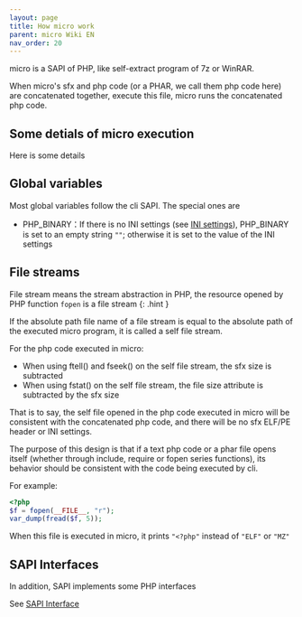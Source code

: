 ```yaml
---
layout: page
title: How micro work
parent: micro Wiki EN
nav_order: 20
---
```


micro is a SAPI of PHP, like self-extract program of 7z or WinRAR.

When micro's sfx and php code (or a PHAR, we call them php code here) are concatenated together, execute this file, micro runs the concatenated php code.

## Some detials of micro execution

Here is some details

## Global variables

Most global variables follow the cli SAPI. The special ones are

- PHP_BINARY：If there is no INI settings (see [INI settings](/micro/en/ini-settings.html)), PHP_BINARY is set to an empty string `""`; otherwise it is set to the value of the INI settings

## File streams

File stream means the stream abstraction in PHP, the resource opened by PHP function `fopen` is a file stream
{: .hint }

If the absolute path file name of a file stream is equal to the absolute path of the executed micro program, it is called a self file stream.

For the php code executed in micro:

- When using ftell() and fseek() on the self file stream, the sfx size is subtracted
- When using fstat() on the self file stream, the file size attribute is subtracted by the sfx size

That is to say, the self file opened in the php code executed in micro will be consistent with the concatenated php code, and there will be no sfx ELF/PE header or INI settings.

The purpose of this design is that if a text php code or a phar file opens itself (whether through include, require or fopen series functions), its behavior should be consistent with the code being executed by cli.

For example:

```PHP
<?php
$f = fopen(__FILE__, "r");
var_dump(fread($f, 5));
```

When this file is executed in micro, it prints `"<?php"` instead of `"ELF"` or `"MZ"`

## SAPI Interfaces

In addition, SAPI implements some PHP interfaces

See [SAPI Interface](/micro/en/sapi-interface.html)
